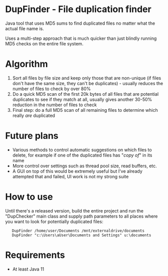 # DupFinder - File duplication finder
Java tool that uses MD5 sums to find duplicated files no matter what the actual file name is.

Uses a multi-step approach that is much quicker than just blindly running MD5 checks on the entire file system.

# Algorithm
1. Sort all files by file size and keep only those that are non-unique (if files don't have the same size, they can't be duplicates) - usually reduces the number of files to check by over 80%
2. Do a quick MD5 scan of the first 20k bytes of all files that are potential duplicates to see if they match at all, usually gives another 30-50% reduction in the number of files to check
3. Final step: do a full MD5 scan of all remaining files to determine which really *are* duplicated 

# Future plans
- Various methods to control automatic suggestions on which files to delete, for example if one of the duplicated files has "_copy of_" in its name
- More control over settings such as thread pool size, read buffers, etc.
- A GUI on top of this would be extremely useful but I've already attempted that and failed, UI work is not my strong suite

# How to use
Until there's a released version, build the entire project and run the "DupChecker" main class and supply path parameters to all places where you want to look for potentially duplicated files:
```
   DupFinder /home/user/Documents /mnt/externaldrive/documents
   DupFinder "c:\Users\aUser\Documents and Settings" u:\documents 
```

# Requirements
- At least Java 11
